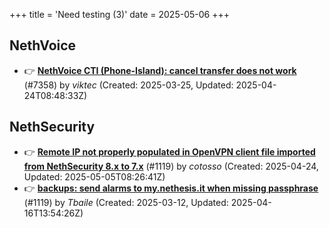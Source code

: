 +++
title = 'Need testing (3)'
date = 2025-05-06
+++

## NethVoice
- :point_right: **[NethVoice CTI (Phone-Island): cancel transfer does not work](https://github.com/NethServer/dev/issues/7358)** (#7358) by *viktec* (Created: 2025-03-25, Updated: 2025-04-24T08:48:33Z)

## NethSecurity
- :point_right: **[Remote IP not properly populated in OpenVPN client file imported from NethSecurity 8.x to 7.x](https://github.com/NethServer/nethsecurity/issues/1188)** (#1119) by *cotosso* (Created: 2025-04-24, Updated: 2025-05-05T08:26:41Z)
- :point_right: **[backups: send alarms to my.nethesis.it when missing passphrase](https://github.com/NethServer/nethsecurity/issues/1119)** (#1119) by *Tbaile* (Created: 2025-03-12, Updated: 2025-04-16T13:54:26Z)

